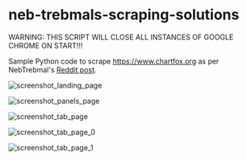 # neb-trebmals-scraping-solutions

WARNING: THIS SCRIPT WILL CLOSE ALL INSTANCES OF GOOGLE CHROME ON START!!!

Sample Python code to scrape https://www.chartfox.org as per NebTrebmal's [Reddit post](https://www.reddit.com/r/webscraping/comments/17ywc4r/pdfs_from_free_charting_website/).

![screenshot_landing_page](https://github.com/harmindersinghnijjar/neb-trebmals-scraping-solutions/assets/110620707/34a4509b-9c46-40a0-ab02-84c7110b739b)

![screenshot_panels_page](https://github.com/harmindersinghnijjar/neb-trebmals-scraping-solutions/assets/110620707/3a8ed544-aa98-4a16-aa5f-ef96ab6fd54c)

![screenshot_tab_page](https://github.com/harmindersinghnijjar/neb-trebmals-scraping-solutions/assets/110620707/a8b6360c-514f-4458-a16d-4a779bd8fb88)

![screenshot_tab_page_0](https://github.com/harmindersinghnijjar/neb-trebmals-scraping-solutions/assets/110620707/855d60fe-fd0c-4e14-9a5f-f1eb35844e01)

![screenshot_tab_page_1](https://github.com/harmindersinghnijjar/neb-trebmals-scraping-solutions/assets/110620707/d00f1dfe-a680-4475-8b40-0311007e3a71)
